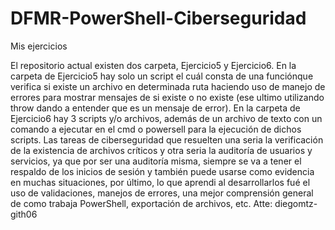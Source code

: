 # DFMR-PowerShell-Ciberseguridad
Mis ejercicios

El repositorio actual existen dos carpeta, Ejercicio5 y Ejercicio6.
En la carpeta de  Ejercicio5 hay solo un script el cuál consta de una funciónque verifica si existe un archivo en determinada ruta haciendo uso de manejo de errores para mostrar mensajes de si existe o no existe (ese ultimo utilizando throw dando a entender que es un mensaje de error).
En la carpeta de Ejercicio6 hay 3 scripts y/o archivos, además de un archivo de texto con un comando a ejecutar en el cmd o powersell para la ejecución de dichos scripts.
Las tareas de ciberseguridad que resuelten una seria la verificación de la existencia de archivos críticos y otra seria la auditoría de usuarios y servicios, ya que por ser una auditoría misma, siempre se va a tener el respaldo de los inicios de sesión y también puede usarse como evidencia en muchas situaciones, por último, lo que aprendi al desarrollarlos fué el uso de validaciones, manejos de errores, una mejor comprensión general de como trabaja PowerShell, exportación de archivos, etc.
Atte: diegomtz-gith06
